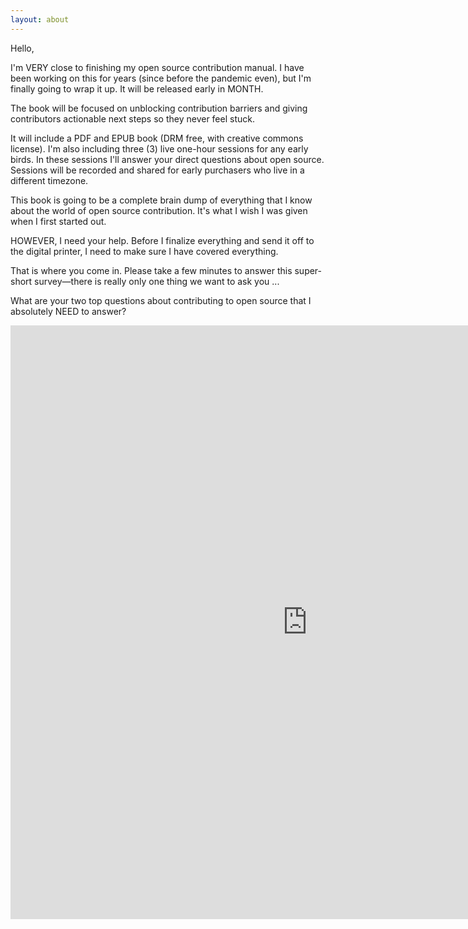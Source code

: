 ```yaml
---
layout: about
---
```


Hello,

I'm VERY close to finishing my open source contribution manual. I have been working on this for years (since before the pandemic even), but I'm finally going to wrap it up. It will be released early in MONTH.

The book will be focused on unblocking contribution barriers and giving contributors actionable next steps so they never feel stuck.

It will include a PDF and EPUB book (DRM free, with creative commons license). I'm also including three (3) live one-hour sessions for any early birds. In these sessions I'll answer your direct questions about open source. Sessions will be recorded and shared for early purchasers who live in a different timezone.

This book is going to be a complete brain dump of everything that I know about the world of open source contribution. It's what I wish I was given when I first started out.

HOWEVER, I need your help. Before I finalize everything and send it off to the digital printer, I need to make sure I have covered everything.

That is where you come in. Please take a few minutes to answer this super-short survey—there is really only one thing we want to ask you ...

What are your two top questions about contributing to open source that I absolutely NEED to answer?

<iframe src="https://docs.google.com/forms/d/e/1FAIpQLSdsbqYUpHnqBNetnmCZpOWy3HrPaDR9PPqNBL_lvS7h2nHAow/viewform?embedded=true" width="950" height="950" frameborder="0" marginheight="0" marginwidth="0">Loading survey…</iframe>
